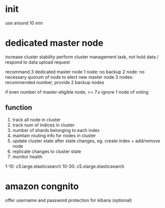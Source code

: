 # init
use around 10 min

# dedicated master node
increase cluster stability
perform cluster management task, not hold data / respond to data upload request

recommand 3 dedicated master node
1 node: no backup
2 node: no necessary quorum of node to elect new master node
3 nodes: recommended number, provide 2 backup nodes

if even number of master-eligible node, >= 7.x ignore 1 node of voting

## function
1. track all node in cluster
2. track num of indices in cluster
3. number of shards belonging to each index
4. maintain routing info for nodes in cluster
5. update cluster state after state changes, eg. create index + add/remove node
6. replicate changes to cluster state
7. monitor health

1-10: c5.large.elasticsearch
10-30: c5.xlarge.elasticsearch


# amazon congnito
offer username and password protection for kibana (optional)









